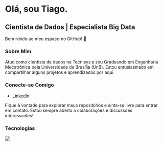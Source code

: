 # Olá, sou Tiago.

## Cientista de Dados | Especialista Big Data

Bem-vindo ao meu espaço no GitHub! 👋

### Sobre Mim
Atuo como cientista de dados na Tecnisys e sou Graduando em Engenharia Mecatrônica pela Universidade de Brasília (UnB). Estou entusiasmado em compartilhar alguns projetos e aprendizados por aqui.


### Conecte-se Comigo

- [LinkedIn](https://www.linkedin.com/in/tiago-ferreira-candido-1007b1233/)


Fique à vontade para explorar meus repositórios e sinta-se livre para entrar em contato. Estou sempre aberto a colaborações e discussões interessantes!

### Tecnologias
<link rel="stylesheet" href="https://cdn.jsdelivr.net/gh/devicons/devicon@v2.15.1/devicon.min.css">


<i class="devicon-python-plain-wordmark colored"></i>


<img src="https://cdn.jsdelivr.net/gh/devicons/devicon/icons/r/r-original.svg" />
